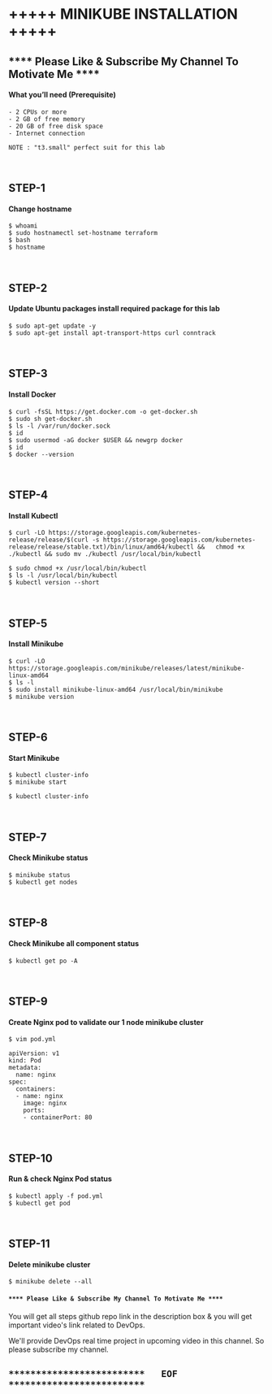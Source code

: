# +++++ MINIKUBE INSTALLATION +++++

## **** Please Like & Subscribe My Channel To Motivate Me ****

#### What you’ll need (Prerequisite)
```
- 2 CPUs or more
- 2 GB of free memory
- 20 GB of free disk space
- Internet connection

NOTE : "t3.small" perfect suit for this lab
```

<br/>

## STEP-1
#### Change hostname
```
$ whoami
$ sudo hostnamectl set-hostname terraform
$ bash
$ hostname
```

<br/>

## STEP-2
#### Update Ubuntu packages install required package for this lab
```
$ sudo apt-get update -y
$ sudo apt-get install apt-transport-https curl conntrack
```

<br/>

## STEP-3
#### Install Docker
```
$ curl -fsSL https://get.docker.com -o get-docker.sh
$ sudo sh get-docker.sh
$ ls -l /var/run/docker.sock
$ id
$ sudo usermod -aG docker $USER && newgrp docker
$ id
$ docker --version
```

<br/>

## STEP-4
#### Install Kubectl
```
$ curl -LO https://storage.googleapis.com/kubernetes-release/release/$(curl -s https://storage.googleapis.com/kubernetes-release/release/stable.txt)/bin/linux/amd64/kubectl &&   chmod +x ./kubectl && sudo mv ./kubectl /usr/local/bin/kubectl

$ sudo chmod +x /usr/local/bin/kubectl
$ ls -l /usr/local/bin/kubectl
$ kubectl version --short
```

<br/>

## STEP-5
#### Install Minikube
```
$ curl -LO https://storage.googleapis.com/minikube/releases/latest/minikube-linux-amd64
$ ls -l 
$ sudo install minikube-linux-amd64 /usr/local/bin/minikube
$ minikube version
```

<br/>

## STEP-6
#### Start Minikube
```
$ kubectl cluster-info
$ minikube start

$ kubectl cluster-info
```

<br/>

## STEP-7
#### Check Minikube status
```
$ minikube status
$ kubectl get nodes
```

<br/>

## STEP-8
#### Check Minikube all component status
```
$ kubectl get po -A
```

<br/>

## STEP-9
#### Create Nginx pod to validate our 1 node minikube cluster
```
$ vim pod.yml
```

```
apiVersion: v1
kind: Pod
metadata:
  name: nginx
spec:
  containers:
  - name: nginx
    image: nginx
    ports:
    - containerPort: 80
```

<br/>

## STEP-10
#### Run & check Nginx Pod status
```
$ kubectl apply -f pod.yml
$ kubectl get pod
```

<br/>

## STEP-11
#### Delete minikube cluster
```
$ minikube delete --all
```

#### `**** Please Like & Subscribe My Channel To Motivate Me ****`

You will get all steps github repo link in the description box & you will get important video's link related to DevOps.

We'll provide DevOps real time project in upcoming video in this channel. So please subscribe my channel.

## `*************************   EOF   *************************`
